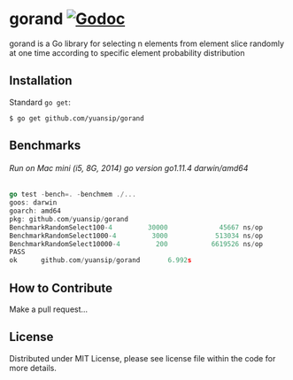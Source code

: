 # gorand [![Godoc](https://godoc.org/github.com/yuansip/gorand?status.svg)](https://godoc.org/github.com/yuansip/gorand)

gorand is a Go library for selecting n elements from element slice randomly at one time according to specific element probability distribution

## Installation

Standard `go get`:

```
$ go get github.com/yuansip/gorand
```

## Benchmarks
###### Run on Mac mini (i5, 8G, 2014) go version go1.11.4 darwin/amd64
```go
go test -bench=. -benchmem ./...
goos: darwin
goarch: amd64
pkg: github.com/yuansip/gorand
BenchmarkRandomSelect100-4         30000             45667 ns/op            7408 B/op         10 allocs/op
BenchmarkRandomSelect1000-4         3000            513034 ns/op           22000 B/op         10 allocs/op
BenchmarkRandomSelect10000-4         200           6619526 ns/op          169466 B/op         10 allocs/op
PASS
ok      github.com/yuansip/gorand       6.992s

```

## How to Contribute

Make a pull request...

## License

Distributed under MIT License, please see license file within the code for more details.